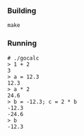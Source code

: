 ### Building

```
make
```

### Running

```
# ./gocalc
> 1 + 2
3
> a = 12.3
12.3
> a * 2
24.6
> b = -12.3; c = 2 * b
-12.3
-24.6
> b
-12.3
```
